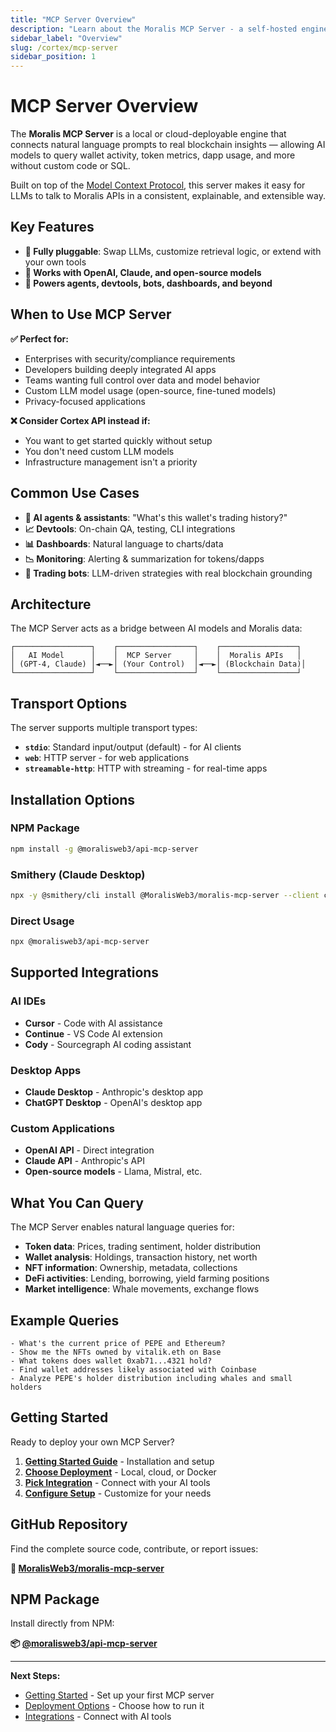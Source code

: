 ```yaml
---
title: "MCP Server Overview"
description: "Learn about the Moralis MCP Server - a self-hosted engine that connects AI models to blockchain data."
sidebar_label: "Overview"
slug: /cortex/mcp-server
sidebar_position: 1
---
```


# MCP Server Overview

The **Moralis MCP Server** is a local or cloud-deployable engine that connects natural language prompts to real blockchain insights — allowing AI models to query wallet activity, token metrics, dapp usage, and more without custom code or SQL.

Built on top of the [Model Context Protocol](https://github.com/modelcontextprotocol/spec), this server makes it easy for LLMs to talk to Moralis APIs in a consistent, explainable, and extensible way.

## Key Features

- **🔗 Fully pluggable**: Swap LLMs, customize retrieval logic, or extend with your own tools
- **🧱 Works with OpenAI, Claude, and open-source models**
- **🧠 Powers agents, devtools, bots, dashboards, and beyond**

## When to Use MCP Server

**✅ Perfect for:**

- Enterprises with security/compliance requirements
- Developers building deeply integrated AI apps
- Teams wanting full control over data and model behavior
- Custom LLM model usage (open-source, fine-tuned models)
- Privacy-focused applications

**❌ Consider Cortex API instead if:**

- You want to get started quickly without setup
- You don't need custom LLM models
- Infrastructure management isn't a priority

## Common Use Cases

- **🤖 AI agents & assistants**: "What's this wallet's trading history?"
- **📈 Devtools**: On-chain QA, testing, CLI integrations
- **📊 Dashboards**: Natural language to charts/data
- **📉 Monitoring**: Alerting & summarization for tokens/dapps
- **🧠 Trading bots**: LLM-driven strategies with real blockchain grounding

## Architecture

The MCP Server acts as a bridge between AI models and Moralis data:

```
┌─────────────────┐    ┌─────────────────┐    ┌─────────────────┐
│   AI Model      │    │  MCP Server     │    │  Moralis APIs   │
│ (GPT-4, Claude) │◄──►│ (Your Control)  │◄──►│ (Blockchain Data)│
└─────────────────┘    └─────────────────┘    └─────────────────┘
```

## Transport Options

The server supports multiple transport types:

- **`stdio`**: Standard input/output (default) - for AI clients
- **`web`**: HTTP server - for web applications
- **`streamable-http`**: HTTP with streaming - for real-time apps

## Installation Options

### NPM Package

```bash
npm install -g @moralisweb3/api-mcp-server
```

### Smithery (Claude Desktop)

```bash
npx -y @smithery/cli install @MoralisWeb3/moralis-mcp-server --client claude
```

### Direct Usage

```bash
npx @moralisweb3/api-mcp-server
```

## Supported Integrations

### AI IDEs

- **Cursor** - Code with AI assistance
- **Continue** - VS Code AI extension
- **Cody** - Sourcegraph AI coding assistant

### Desktop Apps

- **Claude Desktop** - Anthropic's desktop app
- **ChatGPT Desktop** - OpenAI's desktop app

### Custom Applications

- **OpenAI API** - Direct integration
- **Claude API** - Anthropic's API
- **Open-source models** - Llama, Mistral, etc.

## What You Can Query

The MCP Server enables natural language queries for:

- **Token data**: Prices, trading sentiment, holder distribution
- **Wallet analysis**: Holdings, transaction history, net worth
- **NFT information**: Ownership, metadata, collections
- **DeFi activities**: Lending, borrowing, yield farming positions
- **Market intelligence**: Whale movements, exchange flows

## Example Queries

```
- What's the current price of PEPE and Ethereum?
- Show me the NFTs owned by vitalik.eth on Base
- What tokens does wallet 0xab71...4321 hold?
- Find wallet addresses likely associated with Coinbase
- Analyze PEPE's holder distribution including whales and small holders
```

## Getting Started

Ready to deploy your own MCP Server?

1. **[Getting Started Guide](/cortex/mcp-server/getting-started)** - Installation and setup
2. **[Choose Deployment](/cortex/mcp-server/deployment-options)** - Local, cloud, or Docker
3. **[Pick Integration](/cortex/mcp-server/integrations)** - Connect with your AI tools
4. **[Configure Setup](/cortex/mcp-server/configuration)** - Customize for your needs

## GitHub Repository

Find the complete source code, contribute, or report issues:

**🔗 [MoralisWeb3/moralis-mcp-server](https://github.com/MoralisWeb3/moralis-mcp-server)**

## NPM Package

Install directly from NPM:

**📦 [@moralisweb3/api-mcp-server](https://www.npmjs.com/package/@moralisweb3/api-mcp-server)**

---

**Next Steps:**

- [Getting Started](/cortex/mcp-server/getting-started) - Set up your first MCP server
- [Deployment Options](/cortex/mcp-server/deployment-options) - Choose how to run it
- [Integrations](/cortex/mcp-server/integrations) - Connect with AI tools
